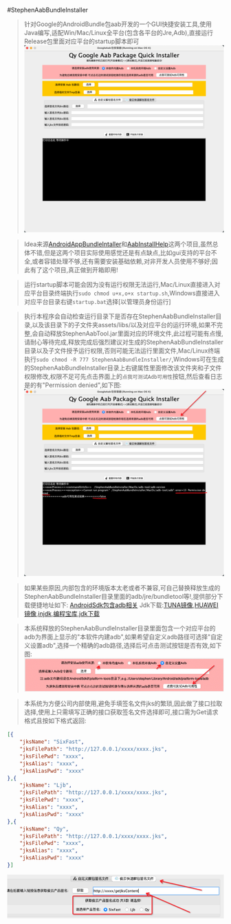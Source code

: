 #StephenAabBundleInstaller
>针对Google的AndroidBundle包aab开发的一个GUI快捷安装工具,使用Java编写,适配Win/Mac/Linux全平台(包含各平台的Jre,Adb),直接运行Release包里面对应平台的startup脚本即可
![运行效果图](src/Readme_Screenshot0.png)

>Idea来源[AndroidAppBundleIntaller](https://github.com/didikee/AndroidAppBundleIntaller)和[AabInstallHelp](https://github.com/fireantzhang/AabInstallHelp)这两个项目,虽然总体不错,但是这两个项目实际使用感觉还是有点缺点,比如gui支持的平台不全,或者容错处理不够,还有需要安装基础依赖,对非开发人员使用不够好;因此有了这个项目,真正做到开箱即用!

>运行startup脚本可能会因为没有运行权限无法运行,Mac/Linux直接进入对应平台目录终端执行```sudo chmod u+x,o+x startup.sh```,Windows直接进入对应平台目录右键```startup.bat```选择[以管理员身份运行]

>执行本程序会自动检查运行目录下是否存在StephenAabBundleInstaller目录,以及该目录下的子文件夹assets/libs/以及对应平台的运行环境,如果不完整,会自动释放StephenAabTool.jar里面对应的环境文件,此过程可能有点慢,请耐心等待完成,释放完成后强烈建议对生成的StephenAabBundleInstaller目录以及子文件授予运行权限,否则可能无法运行里面文件,Mac/Linux终端执行```sudo chmod -R 777 StephenAabBundleInstaller/```,Windows可在生成的StephenAabBundleInstaller目录上右键属性里面修改该文件夹和子文件权限修改,权限不足可先点击界面上的```点我可测试Adb可用性```按钮,然后查看日志是的有"Permission denied",如下图:
![权限不足测试](src/Readme_Screenshot1.png)

>如果某些原因,内部包含的环境版本太老或者不兼容,可自己替换释放生成的StephenAabBundleInstaller目录里面的adb/jre/bundletool等!,提供部分下载便捷地址如下:
>[AndroidSdk包含adb相关](https://www.androiddevtools.cn/)
>Jdk下载:[TUNA镜像](https://mirrors.tuna.tsinghua.edu.cn/AdoptOpenJDK/),[HUAWEI镜像](https://repo.huaweicloud.com/java/jdk/),[injdk](https://www.injdk.cn/),[编程宝库](http://www.codebaoku.com/jdk/jdk-index.html),[jdk下载](https://jdkdownload.com/)

>本系统释放的StephenAabBundleInstaller目录里面包含一个对应平台的adb为界面上显示的"本软件内建adb",如果希望自定义adb路径可选择"自定义设置adb",选择一个精确的adb路径,选择后可点击测试按钮是否有效,如下图:
![adb切换](src/Readme_Screenshot2.png)

>本系统为方便公司内部使用,避免手填签名文件jks的繁琐,因此做了接口拉取选择,使用上只需填写正确的接口获取签名文件选择即可,接口需为Get请求格式且按如下格式返回:
```json
[{
    "jksName": "SixFast",
    "jksFilePath": "http://127.0.0.1/xxxx/xxxx.jks",
    "jksFilePwd": "xxxx",
    "jksAlias": "xxxx",
    "jksAliasPwd": "xxxx"
},{
    "jksName": "Ljb",
    "jksFilePath": "http://127.0.0.1/xxxx/xxxx.jks",
    "jksFilePwd": "xxxx",
    "jksAlias": "xxxx",
    "jksAliasPwd": "xxxx"
},{
    "jksName": "Qy",
    "jksFilePath": "http://127.0.0.1/xxxx/xxxx.jks",
    "jksFilePwd": "xxxx",
    "jksAlias": "xxxx",
    "jksAliasPwd": "xxxx"
}]
```
![jks切换](src/Readme_Screenshot3.png)